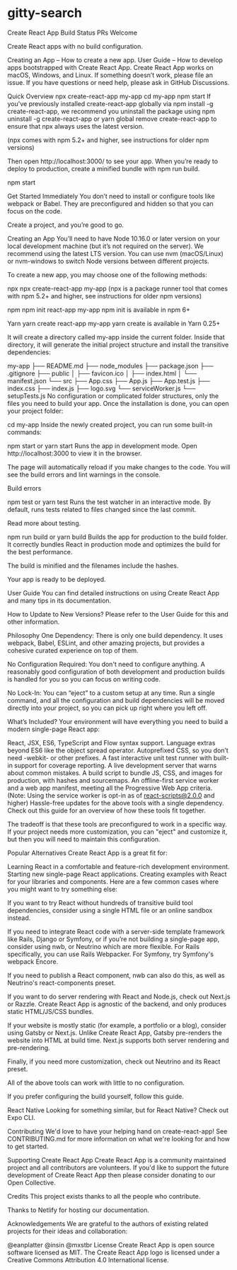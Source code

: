 # gitty-search
Create React App Build Status PRs Welcome

Create React apps with no build configuration.

Creating an App – How to create a new app.
User Guide – How to develop apps bootstrapped with Create React App.
Create React App works on macOS, Windows, and Linux.
If something doesn’t work, please file an issue.
If you have questions or need help, please ask in GitHub Discussions.

Quick Overview
npx create-react-app my-app
cd my-app
npm start
If you've previously installed create-react-app globally via npm install -g create-react-app, we recommend you uninstall the package using npm uninstall -g create-react-app or yarn global remove create-react-app to ensure that npx always uses the latest version.

(npx comes with npm 5.2+ and higher, see instructions for older npm versions)

Then open http://localhost:3000/ to see your app.
When you’re ready to deploy to production, create a minified bundle with npm run build.

npm start

Get Started Immediately
You don’t need to install or configure tools like webpack or Babel.
They are preconfigured and hidden so that you can focus on the code.

Create a project, and you’re good to go.

Creating an App
You’ll need to have Node 10.16.0 or later version on your local development machine (but it’s not required on the server). We recommend using the latest LTS version. You can use nvm (macOS/Linux) or nvm-windows to switch Node versions between different projects.

To create a new app, you may choose one of the following methods:

npx
npx create-react-app my-app
(npx is a package runner tool that comes with npm 5.2+ and higher, see instructions for older npm versions)

npm
npm init react-app my-app
npm init <initializer> is available in npm 6+

Yarn
yarn create react-app my-app
yarn create <starter-kit-package> is available in Yarn 0.25+

It will create a directory called my-app inside the current folder.
Inside that directory, it will generate the initial project structure and install the transitive dependencies:

my-app
├── README.md
├── node_modules
├── package.json
├── .gitignore
├── public
│   ├── favicon.ico
│   ├── index.html
│   └── manifest.json
└── src
    ├── App.css
    ├── App.js
    ├── App.test.js
    ├── index.css
    ├── index.js
    ├── logo.svg
    └── serviceWorker.js
    └── setupTests.js
No configuration or complicated folder structures, only the files you need to build your app.
Once the installation is done, you can open your project folder:

cd my-app
Inside the newly created project, you can run some built-in commands:

npm start or yarn start
Runs the app in development mode.
Open http://localhost:3000 to view it in the browser.

The page will automatically reload if you make changes to the code.
You will see the build errors and lint warnings in the console.

Build errors

npm test or yarn test
Runs the test watcher in an interactive mode.
By default, runs tests related to files changed since the last commit.

Read more about testing.

npm run build or yarn build
Builds the app for production to the build folder.
It correctly bundles React in production mode and optimizes the build for the best performance.

The build is minified and the filenames include the hashes.

Your app is ready to be deployed.

User Guide
You can find detailed instructions on using Create React App and many tips in its documentation.

How to Update to New Versions?
Please refer to the User Guide for this and other information.

Philosophy
One Dependency: There is only one build dependency. It uses webpack, Babel, ESLint, and other amazing projects, but provides a cohesive curated experience on top of them.

No Configuration Required: You don't need to configure anything. A reasonably good configuration of both development and production builds is handled for you so you can focus on writing code.

No Lock-In: You can “eject” to a custom setup at any time. Run a single command, and all the configuration and build dependencies will be moved directly into your project, so you can pick up right where you left off.

What’s Included?
Your environment will have everything you need to build a modern single-page React app:

React, JSX, ES6, TypeScript and Flow syntax support.
Language extras beyond ES6 like the object spread operator.
Autoprefixed CSS, so you don’t need -webkit- or other prefixes.
A fast interactive unit test runner with built-in support for coverage reporting.
A live development server that warns about common mistakes.
A build script to bundle JS, CSS, and images for production, with hashes and sourcemaps.
An offline-first service worker and a web app manifest, meeting all the Progressive Web App criteria. (Note: Using the service worker is opt-in as of react-scripts@2.0.0 and higher)
Hassle-free updates for the above tools with a single dependency.
Check out this guide for an overview of how these tools fit together.

The tradeoff is that these tools are preconfigured to work in a specific way. If your project needs more customization, you can "eject" and customize it, but then you will need to maintain this configuration.

Popular Alternatives
Create React App is a great fit for:

Learning React in a comfortable and feature-rich development environment.
Starting new single-page React applications.
Creating examples with React for your libraries and components.
Here are a few common cases where you might want to try something else:

If you want to try React without hundreds of transitive build tool dependencies, consider using a single HTML file or an online sandbox instead.

If you need to integrate React code with a server-side template framework like Rails, Django or Symfony, or if you’re not building a single-page app, consider using nwb, or Neutrino which are more flexible. For Rails specifically, you can use Rails Webpacker. For Symfony, try Symfony's webpack Encore.

If you need to publish a React component, nwb can also do this, as well as Neutrino's react-components preset.

If you want to do server rendering with React and Node.js, check out Next.js or Razzle. Create React App is agnostic of the backend, and only produces static HTML/JS/CSS bundles.

If your website is mostly static (for example, a portfolio or a blog), consider using Gatsby or Next.js. Unlike Create React App, Gatsby pre-renders the website into HTML at build time. Next.js supports both server rendering and pre-rendering.

Finally, if you need more customization, check out Neutrino and its React preset.

All of the above tools can work with little to no configuration.

If you prefer configuring the build yourself, follow this guide.

React Native
Looking for something similar, but for React Native?
Check out Expo CLI.

Contributing
We'd love to have your helping hand on create-react-app! See CONTRIBUTING.md for more information on what we're looking for and how to get started.

Supporting Create React App
Create React App is a community maintained project and all contributors are volunteers. If you'd like to support the future development of Create React App then please consider donating to our Open Collective.

Credits
This project exists thanks to all the people who contribute.


Thanks to Netlify for hosting our documentation.

Acknowledgements
We are grateful to the authors of existing related projects for their ideas and collaboration:

@eanplatter
@insin
@mxstbr
License
Create React App is open source software licensed as MIT. The Create React App logo is licensed under a Creative Commons Attribution 4.0 International license.
